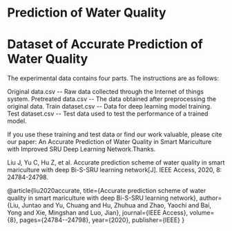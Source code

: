 # Prediction of Water Quality
# Dataset of Accurate Prediction of Water Quality
 
The experimental data contains four parts. The instructions are as follows:

Original data.csv --  Raw data collected through the Internet of things system.
Pretreated data.csv -- The data obtained after preprocessing the original data.
Train dataset.csv -- Data for deep learning model training.
Test dataset.csv -- Test data used to test the performance of a trained model.

If you use these training and test data or find our work valuable, please cite our paper: An Accurate Prediction of Water Quality in Smart Mariculture with Improved SRU Deep Learning Network.Thanks.

Liu J, Yu C, Hu Z, et al. Accurate prediction scheme of water quality in smart mariculture with deep Bi-S-SRU learning network[J]. IEEE Access, 2020, 8: 24784-24798.

@article{liu2020accurate,
  title={Accurate prediction scheme of water quality in smart mariculture with deep Bi-S-SRU learning network},
  author={Liu, Juntao and Yu, Chuang and Hu, Zhuhua and Zhao, Yaochi and Bai, Yong and Xie, Mingshan and Luo, Jian},
  journal={IEEE Access},
  volume={8},
  pages={24784--24798},
  year={2020},
  publisher={IEEE}
}
